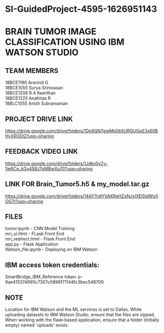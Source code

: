 # SI-GuidedProject-4595-1626951143
# BRAIN TUMOR IMAGE CLASSIFICATION USING IBM WATSON STUDIO

## TEAM MEMBERS
18BCE1190 Aravind G   <br>
18BCE1055 Surya Srinivasan <br> 
18BCE1208 R A Keerthan  <br>
18BCE1325 Anahitaa R <br>
18BLC1055 Anish Subramanian <br>

## PROJECT DRIVE LINK
https://drive.google.com/drive/folders/1Dp9QNTgwMp0b5URQUGpE3x60BHyXRODQ?usp=sharing

## FEEDBACK VIDEO LINK
https://drive.google.com/drive/folders/1Jdkn5yZy-1ie6Cq_kGv458J7gMBwXu70?usp=sharing

## LINK FOR Brain_Tumor5.h5 & my_model.tar.gz
https://drive.google.com/drive/folders/14AY7nAYVAKReHZoNJyIXEj5ldWx0OG7t?usp=sharing

## FILES
tumor.ipynb - CNN Model Training <br>
mri_ui.html - FLask Front End <br>
mri_redirect.html - Flask Front End <br>
app.py  - Flask Application <br>
Watson_file.ipynb - Deploying on IBM Watson <br>

## IBM access token credentials:
SmartBridge_IBM_Reference token: p-9ae415374995c7307c0896f71144fc3bec548700

## NOTE
Location for IBM Watson and the ML services is set to Dallas. While uploading datasets to IBM Watson Studio, ensure that the files are zipped. When working with the flask-based application, ensure that a folder (initially empty) named 'uploads' exists.




